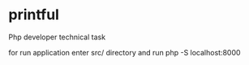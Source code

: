 # printful
Php developer technical task


for run application enter src/ directory and run php -S localhost:8000
